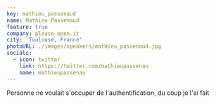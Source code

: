 ```yaml
---
key: mathieu_passenaud
name: Mathieu Passenaud
feature: true
company: please-open.it
city: 'Toulouse, France'
photoURL: ./images/speakers/mathieu_passenaud.jpg
socials: 
  - icon: twitter
    link: https://twitter.com/mathieupassenau
    name: mathieupassenau
---
```

Personne ne voulait s'occuper de l'authentification, du coup je l'ai fait